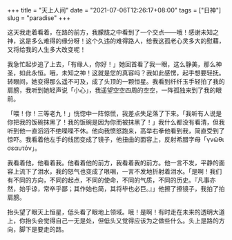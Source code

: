 +++
title = "天上人间"
date = "2021-07-06T12:26:17+08:00"
tags = ["日神"]
slug = "paradise"
+++

这天我走着看着，在路的前方，我朦胧之中看到了一个交点——哦！感谢未知之神，这是多么难得的缘分呀！这个久违的难得路人，给我这孤老心灵多大的慰藉，又将给我的人生多大改变呢！

我急忙起步追了上去，「有缘人，你好！」她回首看了我一眼，这么静美，那么神圣，如此永恒。哦，未知之神！这就是您的真容吗？我如此感愣，起手想要轻抚。转眼间，她变得那么遥不可及，成了头顶的一颗恒星。我看到纤纤玉手轻拍了我的肩膀，我听到她轻声说「小心」，我遥望空空四周的空空，一阵孤独来到了我的眼前。

「喂！你！三等老九！」恍惚中一阵惊慌，我差点失足落了下来。「我听有人说是你把我的饭碗抹黑了！我的饭碗是因为你而被抹黑了！」我什么都没有看清，但我听到他一直滔滔不绝喋喋不休。他向我愤怒跑来，高举右拳他看到我，简直受到了惊吓。我看着他左手的线团变成了镜子，他扭曲的面容上，反射希腊字母「γνῶθι σεαυτόν」。

我看着他，他看着我。他看着他的前方，我看着我的前方。他一言不发，平静的面容上流下了泪水，我的怒气也变成了哏咽，一言不发地折射着泪水。「是啊！我们有不同的方向，不同的起点，不同的使命，不同的气质，不同的历史。『凡事亦然，始乎谅，常卒乎鄙；其作始也简，其将毕也必巨。』」他擦了擦镜子，我拍了拍肩膀。

抬头望了眼天上恒星，低头看了眼地上领域。哦！是啊！有时走在未来的透明大道上，你抬头会觉得自己一无是处，但低头又觉得应该为之做些什么。头上是路的方向，脚下是要走的路。
